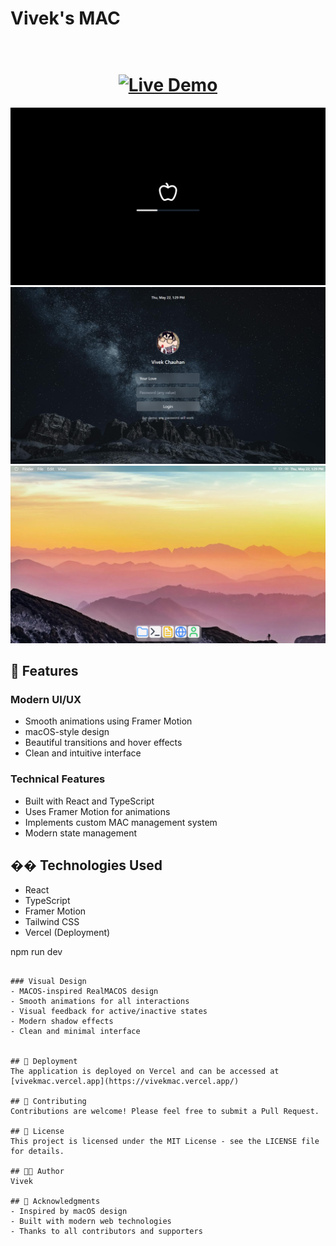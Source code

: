 # Vivek's MAC

<h1 align="center">
  <br>
  <a href="https://vivekmac.vercel.app/" target="_blank" rel="noopener noreferrer">
    <img src="https://img.shields.io/badge/Live_Demo-FF5722?style=for-the-badge&logo=vercel&logoColor=white" alt="Live Demo">
  </a>
</h1>

<p align="center"> 
    <img src="./public/operating.png">
    <img src="./public/lock.png">
    <img src="./public/home.png">
</p>

## 🚀 Features

### Modern UI/UX
- Smooth animations using Framer Motion
- macOS-style design
- Beautiful transitions and hover effects
- Clean and intuitive interface

### Technical Features
- Built with React and TypeScript
- Uses Framer Motion for animations
- Implements custom MAC management system
- Modern state management

## ��️ Technologies Used

- React
- TypeScript
- Framer Motion
- Tailwind CSS
- Vercel (Deployment)








npm run dev
```

### Visual Design
- MACOS-inspired RealMACOS design
- Smooth animations for all interactions
- Visual feedback for active/inactive states
- Modern shadow effects
- Clean and minimal interface


## 🚀 Deployment
The application is deployed on Vercel and can be accessed at [vivekmac.vercel.app](https://vivekmac.vercel.app/)

## 🤝 Contributing
Contributions are welcome! Please feel free to submit a Pull Request.

## 📝 License
This project is licensed under the MIT License - see the LICENSE file for details.

## 👨‍💻 Author
Vivek

## 🙏 Acknowledgments
- Inspired by macOS design
- Built with modern web technologies
- Thanks to all contributors and supporters
